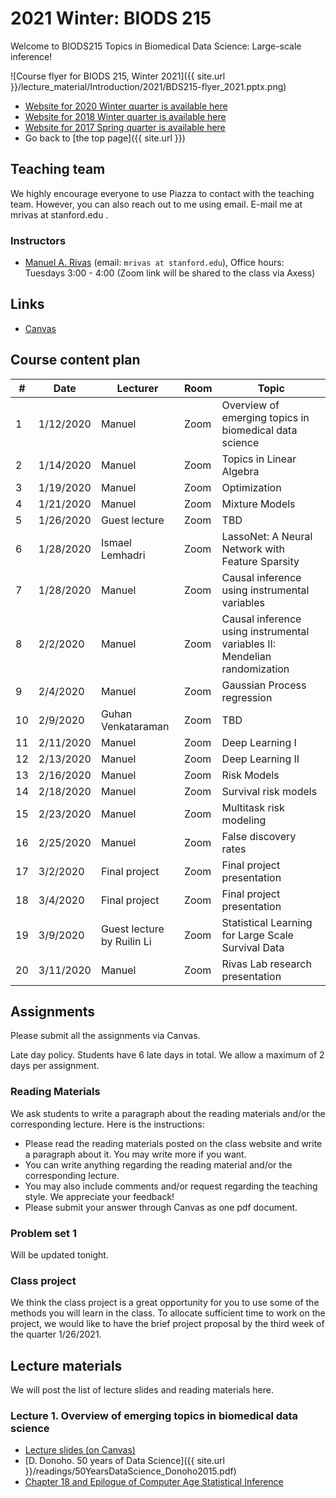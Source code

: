 # 2021 Winter: BIODS 215

Welcome to BIODS215 Topics in Biomedical Data Science: Large-scale inference!

![Course flyer for BIODS 215, Winter 2021]({{ site.url }}/lecture_material/Introduction/2021/BDS215-flyer_2021.pptx.png)

- [Website for 2020 Winter quarter is available here](2020.md)
- [Website for 2018 Winter quarter is available here](2018.md)
- [Website for 2017 Spring quarter is available here](2017.md)
- Go back to [the top page]({{ site.url }})

## Teaching team

We highly encourage everyone to use Piazza to contact with the teaching team.
However, you can also reach out to me using email.
E-mail me at mrivas at stanford.edu .

### Instructors

- [Manuel A. Rivas](http://rivaslab.stanford.edu) (email: `mrivas at stanford.edu`), Office hours: Tuesdays 3:00 - 4:00 (Zoom link will be shared to the class via Axess)

## Links

- [Canvas](https://canvas.stanford.edu/courses/129273)

## Course content plan

| #  | Date      | Lecturer      | Room     | Topic                                                                     |
|----|-----------|---------------|----------|---------------------------------------------------------------------------|
| 1  | 1/12/2020  | Manuel        | Zoom | Overview of emerging topics in biomedical data science                    |
| 2  | 1/14/2020  | Manuel        | Zoom | Topics in Linear Algebra                                                  |
| 3  | 1/19/2020 | Manuel        | Zoom | Optimization                                                              |
| 4  | 1/21/2020 | Manuel        | Zoom | Mixture Models                                                            |
| 5  | 1/26/2020 | Guest lecture | Zoom | TBD				                                            |
| 6  | 1/28/2020 | Ismael Lemhadri | Zoom | LassoNet: A Neural Network with Feature Sparsity                                		                            |
| 7  | 1/28/2020 | Manuel        | Zoom | Causal inference using instrumental variables                             |
| 8  | 2/2/2020 | Manuel        | Zoom | Causal inference using instrumental variables II: Mendelian randomization |
| 9  | 2/4/2020  | Manuel        | Zoom | Gaussian Process regression                                               |
| 10 | 2/9/2020  | Guhan Venkataraman        | Zoom | TBD      	              		                                        |
| 11 | 2/11/2020 | Manuel         | Zoom | Deep Learning I                                                          |
| 12 | 2/13/2020 | Manuel         | Zoom  | Deep Learning II                                                        |
| 13 | 2/16/2020 | Manuel        | Zoom | Risk Models                                                               |
| 14 | 2/18/2020 | Manuel        | Zoom | Survival risk models                                                      |
| 15 | 2/23/2020 | Manuel        | Zoom | Multitask risk modeling                                                   |
| 16 | 2/25/2020 | Manuel       | Zoom | False discovery rates                                                      |
| 17 | 3/2/2020  | Final project | Zoom | Final project presentation                                                |
| 18 | 3/4/2020  | Final project | Zoom | Final project presentation                                                |
| 19 | 3/9/2020 | Guest lecture by Ruilin Li         | Zoom | Statistical Learning for Large Scale Survival Data                 |
| 20 | 3/11/2020 | Manuel        | Zoom | Rivas Lab research presentation                                       |

## Assignments

Please submit all the assignments via Canvas.

Late day policy. Students have 6 late days in total. We allow a maximum of 2 days per assignment.

### Reading Materials

We ask students to write a paragraph about the reading materials and/or the corresponding lecture. Here is the instructions:

- Please read the reading materials posted on the class website and write a paragraph about it. You may write more if you want.
- You can write anything regarding the reading material and/or the corresponding lecture.
- You may also include comments and/or request regarding the teaching style. We appreciate your feedback!
- Please submit your answer through Canvas as one pdf document.

### Problem set 1

Will be updated tonight.


### Class project

We think the class project is a great opportunity for you to use some of the methods you will learn in the class. To allocate sufficient time to work on the project, we would like to have the brief project proposal by the third week of the quarter 1/26/2021.

## Lecture materials

We will post the list of lecture slides and reading materials here.

### Lecture 1. Overview of emerging topics in biomedical data science

- [Lecture slides (on Canvas)](https://canvas.stanford.edu/courses/129273/files/7098496?wrap=1)
- [D. Donoho. 50 years of Data Science]({{ site.url }}/readings/50YearsDataScience_Donoho2015.pdf)
- [Chapter 18 and Epilogue of Computer Age Statistical Inference](https://web.stanford.edu/~hastie/CASI_files/PDF/casi.pdf)

##
